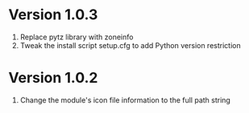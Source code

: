 # Version 1.0.3

1. Replace pytz library with zoneinfo
2. Tweak the install script setup.cfg to add Python version restriction

# Version 1.0.2

1. Change the module's icon file information to the full path string
